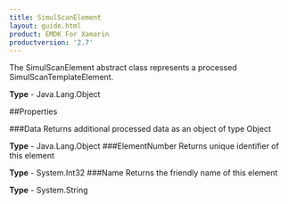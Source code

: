 ```yaml
---
title: SimulScanElement
layout: guide.html
product: EMDK For Xamarin 
productversion: '2.7' 
---
```

The SimulScanElement abstract class represents a processed SimulScanTemplateElement.

**Type** - Java.Lang.Object

##Properties

###Data
Returns additional processed data as an object of type Object

**Type** - Java.Lang.Object
###ElementNumber
Returns unique identifier of this element

**Type** - System.Int32
###Name
Returns the friendly name of this element

**Type** - System.String

